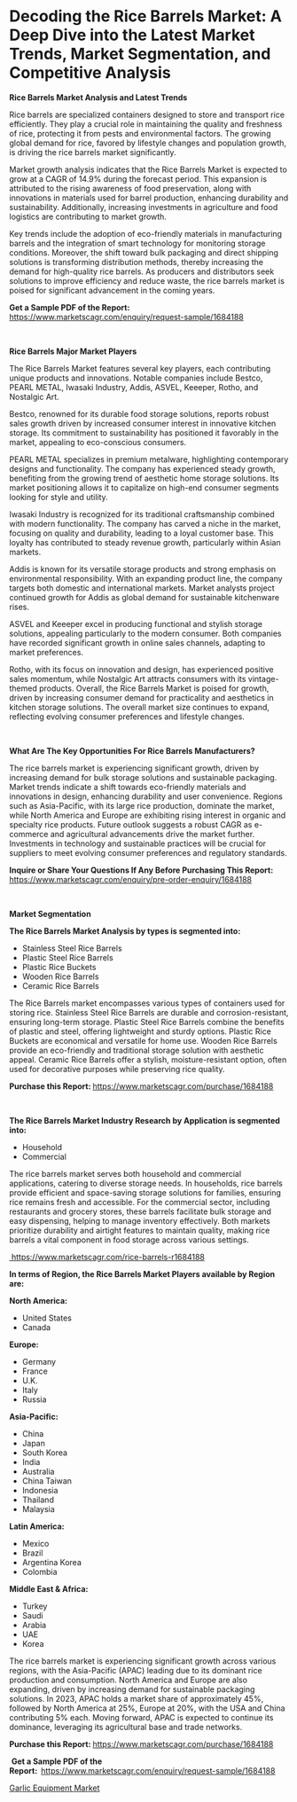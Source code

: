 <p><h1>Decoding the Rice Barrels Market: A Deep Dive into the Latest Market Trends, Market Segmentation, and Competitive Analysis</h1></p><p><strong>Rice Barrels Market Analysis and Latest Trends</strong></p>
<p><p>Rice barrels are specialized containers designed to store and transport rice efficiently. They play a crucial role in maintaining the quality and freshness of rice, protecting it from pests and environmental factors. The growing global demand for rice, favored by lifestyle changes and population growth, is driving the rice barrels market significantly.</p><p>Market growth analysis indicates that the Rice Barrels Market is expected to grow at a CAGR of 14.9% during the forecast period. This expansion is attributed to the rising awareness of food preservation, along with innovations in materials used for barrel production, enhancing durability and sustainability. Additionally, increasing investments in agriculture and food logistics are contributing to market growth.</p><p>Key trends include the adoption of eco-friendly materials in manufacturing barrels and the integration of smart technology for monitoring storage conditions. Moreover, the shift toward bulk packaging and direct shipping solutions is transforming distribution methods, thereby increasing the demand for high-quality rice barrels. As producers and distributors seek solutions to improve efficiency and reduce waste, the rice barrels market is poised for significant advancement in the coming years.</p></p>
<p><strong>Get a Sample PDF of the Report:&nbsp;</strong> <a href="https://www.marketscagr.com/enquiry/request-sample/1684188?utm_campaign=2107&utm_medium=2&utm_source=Github&utm_content=ia&utm_term=08022025&utm_id=rice-barrels">https://www.marketscagr.com/enquiry/request-sample/1684188</a></p>
<p>&nbsp;</p>
<p><strong>Rice Barrels Major Market Players</strong></p>
<p><p>The Rice Barrels Market features several key players, each contributing unique products and innovations. Notable companies include Bestco, PEARL METAL, Iwasaki Industry, Addis, ASVEL, Keeeper, Rotho, and Nostalgic Art. </p><p>Bestco, renowned for its durable food storage solutions, reports robust sales growth driven by increased consumer interest in innovative kitchen storage. Its commitment to sustainability has positioned it favorably in the market, appealing to eco-conscious consumers. </p><p>PEARL METAL specializes in premium metalware, highlighting contemporary designs and functionality. The company has experienced steady growth, benefiting from the growing trend of aesthetic home storage solutions. Its market positioning allows it to capitalize on high-end consumer segments looking for style and utility.</p><p>Iwasaki Industry is recognized for its traditional craftsmanship combined with modern functionality. The company has carved a niche in the market, focusing on quality and durability, leading to a loyal customer base. This loyalty has contributed to steady revenue growth, particularly within Asian markets.</p><p>Addis is known for its versatile storage products and strong emphasis on environmental responsibility. With an expanding product line, the company targets both domestic and international markets. Market analysts project continued growth for Addis as global demand for sustainable kitchenware rises.</p><p>ASVEL and Keeeper excel in producing functional and stylish storage solutions, appealing particularly to the modern consumer. Both companies have recorded significant growth in online sales channels, adapting to market preferences. </p><p>Rotho, with its focus on innovation and design, has experienced positive sales momentum, while Nostalgic Art attracts consumers with its vintage-themed products. Overall, the Rice Barrels Market is poised for growth, driven by increasing consumer demand for practicality and aesthetics in kitchen storage solutions. The overall market size continues to expand, reflecting evolving consumer preferences and lifestyle changes.</p></p>
<p>&nbsp;</p>
<p><strong>What Are The Key Opportunities For Rice Barrels Manufacturers?</strong></p>
<p><p>The rice barrels market is experiencing significant growth, driven by increasing demand for bulk storage solutions and sustainable packaging. Market trends indicate a shift towards eco-friendly materials and innovations in design, enhancing durability and user convenience. Regions such as Asia-Pacific, with its large rice production, dominate the market, while North America and Europe are exhibiting rising interest in organic and specialty rice products. Future outlook suggests a robust CAGR as e-commerce and agricultural advancements drive the market further. Investments in technology and sustainable practices will be crucial for suppliers to meet evolving consumer preferences and regulatory standards.</p></p>
<p><strong>Inquire or Share Your Questions If Any Before Purchasing This Report:</strong> <a href="https://www.marketscagr.com/enquiry/pre-order-enquiry/1684188?utm_campaign=2107&utm_medium=2&utm_source=Github&utm_content=ia&utm_term=08022025&utm_id=rice-barrels">https://www.marketscagr.com/enquiry/pre-order-enquiry/1684188</a></p>
<p>&nbsp;</p>
<p><strong>Market Segmentation</strong></p>
<p><strong>The Rice Barrels Market Analysis by types is segmented into:</strong></p>
<p><ul><li>Stainless Steel Rice Barrels</li><li>Plastic Steel Rice Barrels</li><li>Plastic Rice Buckets</li><li>Wooden Rice Barrels</li><li>Ceramic Rice Barrels</li></ul></p>
<p><p>The Rice Barrels market encompasses various types of containers used for storing rice. Stainless Steel Rice Barrels are durable and corrosion-resistant, ensuring long-term storage. Plastic Steel Rice Barrels combine the benefits of plastic and steel, offering lightweight and sturdy options. Plastic Rice Buckets are economical and versatile for home use. Wooden Rice Barrels provide an eco-friendly and traditional storage solution with aesthetic appeal. Ceramic Rice Barrels offer a stylish, moisture-resistant option, often used for decorative purposes while preserving rice quality.</p></p>
<p><strong>Purchase this Report:&nbsp;</strong><a href="https://www.marketscagr.com/purchase/1684188?utm_campaign=2107&utm_medium=2&utm_source=Github&utm_content=ia&utm_term=08022025&utm_id=rice-barrels">https://www.marketscagr.com/purchase/1684188</a></p>
<p>&nbsp;</p>
<p><strong>The Rice Barrels Market Industry Research by Application is segmented into:</strong></p>
<p><ul><li>Household</li><li>Commercial</li></ul></p>
<p><p>The rice barrels market serves both household and commercial applications, catering to diverse storage needs. In households, rice barrels provide efficient and space-saving storage solutions for families, ensuring rice remains fresh and accessible. For the commercial sector, including restaurants and grocery stores, these barrels facilitate bulk storage and easy dispensing, helping to manage inventory effectively. Both markets prioritize durability and airtight features to maintain quality, making rice barrels a vital component in food storage across various settings.</p></p>
<p><a href="https://www.marketscagr.com/rice-barrels-r1684188?utm_campaign=2107&utm_medium=2&utm_source=Github&utm_content=ia&utm_term=08022025&utm_id=rice-barrels">&nbsp;https://www.marketscagr.com/rice-barrels-r1684188</a></p>
<p><strong>In terms of Region, the Rice Barrels Market Players available by Region are:</strong></p>
<p>
    <p> <strong> North America: </strong>
        <ul>
            <li>United States</li>
            <li>Canada</li>
        </ul>
        </p> 
    <p> <strong> Europe: </strong>
        <ul>
            <li>Germany</li>
            <li>France</li>
            <li>U.K.</li>
            <li>Italy</li>
            <li>Russia</li>
        </ul>
        </p> 
    <p> <strong> Asia-Pacific: </strong>
        <ul>
            <li>China</li>
            <li>Japan</li>
            <li>South Korea</li>
            <li>India</li>
            <li>Australia</li>
            <li>China Taiwan</li>
            <li>Indonesia</li>
            <li>Thailand</li>
            <li>Malaysia</li>
        </ul>
        </p> 
    <p> <strong> Latin America: </strong>
        <ul>
            <li>Mexico</li>
            <li>Brazil</li>
            <li>Argentina Korea</li>
            <li>Colombia</li>
        </ul>
        </p> 
    <p> <strong> Middle East & Africa: </strong>
        <ul>
            <li>Turkey</li>
            <li>Saudi</li>
            <li>Arabia</li>
            <li>UAE</li>
            <li>Korea</li>
        </ul>
    </p>
    </p>
<p><p>The rice barrels market is experiencing significant growth across various regions, with the Asia-Pacific (APAC) leading due to its dominant rice production and consumption. North America and Europe are also expanding, driven by increasing demand for sustainable packaging solutions. In 2023, APAC holds a market share of approximately 45%, followed by North America at 25%, Europe at 20%, with the USA and China contributing 5% each. Moving forward, APAC is expected to continue its dominance, leveraging its agricultural base and trade networks.</p></p>
<p><strong>Purchase this Report: </strong><a href="https://www.marketscagr.com/purchase/1684188?utm_campaign=2107&utm_medium=2&utm_source=Github&utm_content=ia&utm_term=08022025&utm_id=rice-barrels">https://www.marketscagr.com/purchase/1684188</a></p>
<p>&nbsp;<strong>Get a Sample PDF of the Report:&nbsp;&nbsp;</strong><a href="https://www.marketscagr.com/enquiry/request-sample/1684188?utm_campaign=2107&utm_medium=2&utm_source=Github&utm_content=ia&utm_term=08022025&utm_id=rice-barrels">https://www.marketscagr.com/enquiry/request-sample/1684188</a></p>
<p><strong></strong></p>
<p><p><a href="https://github.com/delindacallegari68/Market-Research-Report-List-1/blob/main/garlic-equipment-market.md?utm_campaign=2107&utm_medium=2&utm_source=Github&utm_content=ia&utm_term=08022025&utm_id=rice-barrels">Garlic Equipment Market</a></p></p>